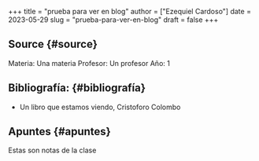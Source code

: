 +++
title = "prueba para ver en blog"
author = ["Ezequiel Cardoso"]
date = 2023-05-29
slug = "prueba-para-ver-en-blog"
draft = false
+++

## Source {#source}

Materia: Una materia
Profesor: Un profesor
Año: 1


## Bibliografía: {#bibliografía}

-   Un libro que estamos viendo, Cristoforo Colombo


## Apuntes {#apuntes}

Estas son notas de la clase
